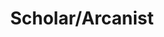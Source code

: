 ---
layout: quest-table
expansion: Job Quests
title: Scholar/Arcanist
permalink: /quests/jobs/scholar
quests:
  - name: Way of the Arcanist
    level: 1
    rowId: 65988
    questId: ClsAcn011_00452
    genre: Arcanist Quests
    icon: '71140'
    issuer:
      location: Limsa Lominsa Lower Decks
      coords: (4.5, 11.2)
      name: Murie
    steps:
      - location: Limsa Lominsa Lower Decks
        coords: (4.7, 11.4)
        name: Speak with Thubyrgeim.
    partQuestNo: 1
  - name: My First Grimoire
    level: 1
    rowId: 65990
    questId: ClsAcn021_00454
    genre: Arcanist Quests
    icon: '71140'
    issuer:
      location: Limsa Lominsa Lower Decks
      coords: (4.7, 11.4)
      name: Thubyrgeim
    steps:
      - location: Lower La Noscea
        coords: (22.6, 23.5)
        name: Slay wharf rats as an arcanist.
      - location: Lower La Noscea
        coords: (26.1, 22.4)
        name: Slay aureliae as an arcanist.
      - location: Lower La Noscea
        coords: (26.1, 22.4)
        name: Slay little ladybugs as an arcanist.
      - location: Limsa Lominsa Lower Decks
        coords: (4.7, 11.4)
        name: Report to Thubyrgeim at the Arcanists' Guild.
    partQuestNo: 2
  - name: What's in the Box
    level: 5
    rowId: 65991
    questId: ClsAcn050_00455
    genre: Arcanist Quests
    icon: '71140'
    issuer:
      location: Limsa Lominsa Lower Decks
      coords: (4.7, 11.4)
      name: Thubyrgeim
    steps:
      - location: Lower La Noscea
        coords: (29.0, 19.5)
        name: Slay wild dodos.
      - location: Lower La Noscea
        coords: (29.0, 19.5)
        name: Slay tiny mandragoras.
      - location: Limsa Lominsa Lower Decks
        coords: (4.7, 11.4)
        name: Report to Thubyrgeim at the Arcanists' Guild.
      - location: Middle La Noscea
        coords: (21.4, 25.4)
        name: Inspect the crates found south of the Zephyr Gate.
      - location: Middle La Noscea
        coords: (21.4, 25.4)
        name: Collect the crates.
      - location: Limsa Lominsa Lower Decks
        coords: (4.7, 11.4)
        name: Report to Thubyrgeim at the Arcanists' Guild.
    partQuestNo: 3
  - name: Tactical Planning
    level: 10
    rowId: 65993
    questId: ClsAcn101_00457
    genre: Arcanist Quests
    icon: '71140'
    issuer:
      location: Limsa Lominsa Lower Decks
      coords: (4.7, 11.4)
      name: Thubyrgeim
    steps:
      - location: Western La Noscea
        coords: (36.0, 30.1)
        name: Slay roselings.
      - location: Western La Noscea
        coords: (35.1, 29.1)
        name: Slay wild jackals.
      - location: Limsa Lominsa Lower Decks
        coords: (4.7, 11.4)
        name: Report to Thubyrgeim at the Arcanists' Guild.
      - location: Limsa Lominsa Lower Decks
        coords: (4.2, 11.4)
        name: Speak with K'lyhia.
      - location: Middle La Noscea
        coords: (19.3, 16.4)
        name: Speak with K'lyhia in middle La Noscea.
      - location: Middle La Noscea
        coords: (19.5, 16.2)
        name: Speak with K'lyhia.
      - location: Limsa Lominsa Lower Decks
        coords: (4.7, 11.4)
        name: Report to Thubyrgeim at the Arcanists' Guild.
    soloDuty:
      levelSync: 14
      timeLimit: 30
    partQuestNo: 4


  - name: Topaz Teachings
    level: 15
    rowId: 66639
    questId: ClsAcn149_01103
    genre: Arcanist Quests
    icon: '71140'
    issuer:
      location: Limsa Lominsa Lower Decks
      coords: (4.7, 11.4)
      name: Thubyrgeim
    steps:
      - location: Limsa Lominsa Lower Decks
        coords: (4.2, 11.4)
        name: Speak with K'lyhia.
      - location: Limsa Lominsa Lower Decks
        coords: (4.7, 11.4)
        name: Speak with Thubyrgeim.
    unlocks:
      - id: '25803'
        name: Summon Topaz
        icon: '517'
        type: action
    partQuestNo: 5
  - name: Over the Rails
    level: 15
    rowId: 65994
    questId: ClsAcn150_00458
    genre: Arcanist Quests
    icon: '71140'
    issuer:
      location: Limsa Lominsa Lower Decks
      coords: (4.7, 11.4)
      name: Thubyrgeim
    steps:
      - location: Western La Noscea
        coords: (27.8, 25.7)
        name: Speak with K'lyhia outside Aleport.
      - location: Western La Noscea
        coords: (25.5, 27.6)
        name: Speak with the landing boat steersman.
      - location: Western La Noscea
        coords: (25.5, 27.6)
        name: Speak with the landing boat steersman.
      - location: Western La Noscea
        coords: (24.9, 27.1)
        name: Wait by the landing boat.
      - location: Limsa Lominsa Lower Decks
        coords: (4.7, 11.4)
        name: Report to Thubyrgeim at the Arcanists' Guild.
    soloDuty:
      levelSync: 19
      timeLimit: 30
    partQuestNo: 6
  - name: Pincer Maneuver
    level: 20
    rowId: 65995
    questId: ClsAcn200_00459
    genre: Arcanist Quests
    icon: '71140'
    issuer:
      location: Limsa Lominsa Lower Decks
      coords: (4.7, 11.4)
      name: Thubyrgeim
    steps:
      - location: Limsa Lominsa Lower Decks
        coords: (7.5, 12.3)
        name: Inquire about K'lyhia on Hawkers' Alley.
      - location: Limsa Lominsa Upper Decks
        coords: (11.1, 6.4)
        name: Speak with Ginnade at the Coral Tower.
      - location: Limsa Lominsa Lower Decks
        coords: (4.7, 11.4)
        name: Speak with Thubyrgeim at the Arcanists' Guild.
      - location: Western La Noscea
        coords: (25.0, 26.7)
        name: Search for K'lyhia in Aleport.
      - location: Lower La Noscea
        coords: (23.5, 28.0)
        name: Speak with Thubyrgeim at Oschon's Embrace.
      - location: Lower La Noscea
        coords: (23.6, 28.5)
        name: Wait for the Qiqirn to arrive.
      - location: Limsa Lominsa Lower Decks
        coords: (4.7, 11.4)
        name: Speak with Thubyrgeim at the Arcanists' Guild.
    soloDuty:
      levelSync: 24
      timeLimit: 30
    partQuestNo: 7
  - name: Grimoire Fandango
    level: 25
    rowId: 65996
    questId: ClsAcn250_00460
    genre: Arcanist Quests
    icon: '71140'
    issuer:
      location: Limsa Lominsa Lower Decks
      coords: (4.7, 11.4)
      name: Thubyrgeim
    steps:
      - location: Upper La Noscea
        coords: (15.2, 24.0)
        name: Speak with a local at Memeroon's Trading Post.
      - location: Upper La Noscea
        coords: (12.4, 22.9)
        name: Speak with the scholar at Thalaos.
      - location: Upper La Noscea
        coords: (12.2, 22.7)
        name: Find the hidden slips of parchment.
      - location: Upper La Noscea
        coords: (12.4, 22.9)
        name: Deliver the slips of parchment to Tanga Tonga.
      - location: Upper La Noscea
        coords: (9.4, 20.4)
        name: /dance before the old wooden box at Fool Falls.
      - location: Upper La Noscea
        coords: (9.4, 20.4)
        name: Open the old wooden box.
      - location: Upper La Noscea
        coords: (9.4, 20.4)
        name: Open the old wooden box.
      - location: Upper La Noscea
        coords: (14.7, 24.3)
        name: /dance for Memeroon at Memeroon's Trading Post.
      - location: Limsa Lominsa Upper Decks
        coords: (7.4, 14.7)
        name: /dance for K'lyhia in the Anchor Yard of Limsa Lominsa.
      - location: Limsa Lominsa Upper Decks
        coords: (7.4, 14.7)
        name: Hand over the new grimoire to K'lyhia.
      - location: Limsa Lominsa Lower Decks
        coords: (4.7, 11.4)
        name: Report to Thubyrgeim at the Arcanists' Guild.
    partQuestNo: 8
  - name: Sinking Doesmaga
    level: 30
    rowId: 65997
    questId: ClsAcn300_00461
    genre: Arcanist Quests
    icon: '71140'
    issuer:
      location: Limsa Lominsa Lower Decks
      coords: (4.7, 11.4)
      name: Thubyrgeim
    steps:
      - location: Eastern La Noscea
        coords: (32.5, 25.9)
        name: Deliver the list to Rhylzirn in Costa del Sol.
      - location: Eastern La Noscea
        coords: (33.2, 29.0)
        name: Deliver the fresh herring to Opylona.
      - location: Eastern La Noscea
        coords: (33.8, 30.6)
        name: Deliver the homemade eel pie to Gegeruju.
      - location: Eastern La Noscea
        coords: (32.7, 31.5)
        name: Deliver the heavy purse to Ealdgyth.
      - location: Eastern La Noscea
        coords: (30.3, 28.9)
        name: Deliver the well-worn pareo to Drogo.
      - location: Eastern La Noscea
        coords: (31.9, 30.6)
        name: Deliver the bottle of vintage wine to the sailors.
      - location: Eastern La Noscea
        coords: (35.2, 29.7)
        name: Speak with Hirskskrat.
      - location: Limsa Lominsa Lower Decks
        coords: (4.7, 11.4)
        name: Report to Thubyrgeim at the Arcanists' Guild.
      - location: Limsa Lominsa Lower Decks
        coords: (4.7, 11.4)
        name: Hand over the leather satchel to Thubyrgeim.
    soloDuty:
      levelSync: 34
      timeLimit: 30
    unlocks:
      - id: '172'
        name: Ruin II
        icon: '502'
        type: action
    partQuestNo: 9



  - name: Forgotten but Not Gone
    level: 30
    rowId: 66633
    questId: JobSch300_01097
    genre: Scholar Quests
    icon: '71140'
    issuer:
      location: Limsa Lominsa Lower Decks
      coords: (4.5, 11.2)
      name: Murie
    steps:
      - location: Limsa Lominsa Upper Decks
        coords: (11.1, 6.2)
        name: Speak with Alka Zolka at the Marauders' Guild.
      - location: Eastern La Noscea
        coords: (21.3, 25.3)
        name: Speak with Alka Zolka in eastern La Noscea.
      - location: Eastern La Noscea
        coords: (22.1, 25.9)
        name: Speak with Alka Zolka.
      - location: Limsa Lominsa Upper Decks
        coords: (11.1, 6.2)
        name: Speak with Alka Zolka at the Marauders' Guild.
    soloDuty:
      levelSync: 34
      timeLimit: 30
    unlocks:
      - id: '185'
        name: Adloquium
        icon: '2801'
        type: action
    partQuestNo: 10
  - name: The Last Remnants
    level: 35
    rowId: 66634
    questId: JobSch350_01098
    genre: Scholar Quests
    icon: '71140'
    issuer:
      location: Limsa Lominsa Upper Decks
      coords: (11.1, 6.2)
      name: Alka Zolka
    steps:
      - location: Outer La Noscea
        coords: (16.0, 17.5)
        name: Explore the Floating City of Nym.
      - location: Outer La Noscea
        coords: (12.7, 15.0)
        name: Observe the distant Nymian ruins.
      - location: Limsa Lominsa Upper Decks
        coords: (11.1, 6.2)
        name: Speak with Alka Zolka.
    unlocks:
      - id: '186'
        name: Succor
        icon: '2802'
        type: action
    partQuestNo: 11
  - name: The Consequences of Anger
    level: 40
    rowId: 66635
    questId: JobSch400_01099
    genre: Scholar Quests
    icon: '71140'
    issuer:
      location: Limsa Lominsa Upper Decks
      coords: (11.1, 6.2)
      name: Alka Zolka
    steps:
      - location: Upper La Noscea
        coords: (26.6, 22.7)
        name: Speak with Alka Zolka in upper La Noscea.
      - location: Upper La Noscea
        coords: (26.6, 22.6)
        name: Speak with Alka Zolka.
      - location: Limsa Lominsa Upper Decks
        coords: (11.1, 6.2)
        name: Speak with Alka Zolka at the Marauders' Guild.
    soloDuty:
      levelSync: 44
      timeLimit: 30
    partQuestNo: 12
  - name: In the Image of the Ancients
    level: 45
    rowId: 66636
    questId: JobSch450_01100
    genre: Scholar Quests
    icon: '71140'
    issuer:
      location: Limsa Lominsa Upper Decks
      coords: (11.1, 6.2)
      name: Alka Zolka
    steps:
      - location: Mor Dhona
        coords: (16.0, 14.4)
        name: Search for a direwort shrub in Mor Dhona.
      - location: Mor Dhona
        coords: (16.3, 14.5)
        name: Harvest leaves from the direwort shrub.
      - location: Ul'dah - Steps of Thal
        coords: (14.4, 13.2)
        name: Deliver the leaves and thesis to Redolent Rose in Ul'dah.
      - location: Ul'dah - Steps of Thal
        coords: (10.7, 13.4)
        name: Ask Serendipity to finish Redolent Rose's work.
      - location: Old Gridania
        coords: (12.6, 7.9)
        name: Ask Geva in Gridania to finish Redolent Rose's work.
      - location: Old Gridania
        coords: (12.6, 7.8)
        name: Ask Beli to finish Redolent Rose's work.
      - location: Limsa Lominsa Upper Decks
        coords: (11.1, 6.2)
        name: Speak with Alka Zolka at the Marauders' Guild.
    partQuestNo: 13
  - name: For Your Fellow Man
    level: 45
    rowId: 66637
    questId: JobSch451_01101
    genre: Scholar Quests
    icon: '71140'
    issuer:
      location: Limsa Lominsa Upper Decks
      coords: (11.1, 6.2)
      name: Alka Zolka
    steps:
      - location: Upper La Noscea
        coords: (30.0, 21.9)
        name: Speak with Rukusa Farusa in upper La Noscea.
      - location: Upper La Noscea
        coords: (29.8, 22.6)
        name: Cast Esuna on the invalids.
      - location: Upper La Noscea
        coords: (30.0, 21.9)
        name: Speak with Rukusa Farusa.
      - location: Limsa Lominsa Upper Decks
        coords: (11.1, 6.2)
        name: Speak with Alka Zolka at the Marauders' Guild.
    unlocks:
      - id: '189'
        name: Lustrate
        icon: '2805'
        type: action
    partQuestNo: 14
  - name: The Beast Within
    level: 50
    rowId: 66638
    questId: JobSch500_01102
    genre: Scholar Quests
    icon: '71140'
    issuer:
      location: Limsa Lominsa Upper Decks
      coords: (11.1, 6.2)
      name: Alka Zolka
    steps:
      - location: Upper La Noscea
        coords: (26.6, 22.6)
        name: Speak with Alka Zolka in upper La Noscea.
      - location: Upper La Noscea
        coords: (26.6, 22.6)
        name: Speak with Alka Zolka.
      - location: Upper La Noscea
        coords: (26.7, 22.7)
        name: Speak with the hardened marauder.
      - location: Upper La Noscea
        coords: (26.6, 22.4)
        name: Speak with the soft marauder.
      - location: Upper La Noscea
        coords: (26.1, 22.7)
        name: Speak with Surito Carito.
    soloDuty:
      levelSync: 50
      timeLimit: 30
    unlocks:
      - id: '188'
        name: Sacred Soil
        icon: '2804'
        type: action
      - id: 600
        name: Flying Colors I
        type: achievement
    partQuestNo: 15
  - name: The Green Death
    level: 50
    rowId: 67207
    questId: JobSch501_01671
    genre: Scholar Quests
    icon: '71140'
    issuer:
      location: Limsa Lominsa Upper Decks
      coords: (11.1, 6.2)
      name: Alka Zolka
    steps:
      - location: Upper La Noscea
        coords: (25.6, 22.3)
        name: Speak with Surito Carito near the Wanderer's Palace.
      - location: Outer La Noscea
        coords: (15.9, 17.5)
        name: Search for the outer keystone in outer La Noscea.
      - location: Outer La Noscea
        coords: (15.9, 17.5)
        name: Pick up the outer keystone.
      - location: Upper La Noscea
        coords: (25.6, 22.3)
        name: Deliver the outer keystone to Surito Carito.
    partQuestNo: 16
  - name: Quarantine
    level: 52
    rowId: 67208
    questId: JobSch520_01672
    genre: Scholar Quests
    icon: '71140'
    issuer:
      location: Upper La Noscea
      coords: (25.6, 22.3)
      name: Surito Carito
    steps:
      - location: Upper La Noscea
        coords: (33.9, 24.9)
        name: Speak with Alka Zolka in the ruins to the east.
      - location: Upper La Noscea
        coords: (33.9, 24.9)
        name: Obtain the grand keystone.
      - location: Upper La Noscea
        coords: (25.6, 22.3)
        name: Deliver the grand keystone to Surito Carito.
    soloDuty:
      levelSync: 54
      timeLimit: 30
    unlocks:
      - id: '3583'
        name: Indomitability
        icon: '2806'
        type: action
    partQuestNo: 17
  - name: False Friends
    level: 54
    rowId: 67209
    questId: JobSch540_01673
    genre: Scholar Quests
    icon: '71140'
    issuer:
      location: Upper La Noscea
      coords: (25.6, 22.3)
      name: Surito Carito
    steps:
      - location: Outer La Noscea
        coords: (15.6, 15.9)
        name: Search for the south seas amphora in the Floating City of Nym.
      - location: Outer La Noscea
        coords: (15.4, 15.6)
        name: Continue searching for the south seas amphora.
      - location: Outer La Noscea
        coords: (14.0, 15.3)
        name: Continue searching for the south seas amphora.
      - location: Outer La Noscea
        coords: (13.8, 15.5)
        name: Examine the amphora.
      - location: Outer La Noscea
        coords: (13.8, 15.5)
        name: Retrieve the amphora.
      - location: Upper La Noscea
        coords: (25.6, 22.3)
        name: Deliver the empty amphora to Surito Carito.
    unlocks:
      - id: '3584'
        name: Broil
        icon: '2807'
        type: action
    partQuestNo: 18
  - name: Ooh Rah
    level: 56
    rowId: 67210
    questId: JobSch560_01674
    genre: Scholar Quests
    icon: '71140'
    issuer:
      location: Upper La Noscea
      coords: (25.6, 22.3)
      name: Surito Carito
    steps:
      - location: Upper La Noscea
        coords: (29.5, 25.7)
        name: Speak with Halga Tolga.
      - location: Upper La Noscea
        coords: (29.5, 25.7)
        name: "With the chat mode in <UIForeground>F201F4</UIForeground><UIGlow>F201F5</UIGlow>Say<UIGlow>01</UIGlow><UIForeground>01</UIForeground>,\
          \ enter \u201Ccome hells or high water\u201D to show your resolve to Halga\
          \ Tolga."
      - location: Upper La Noscea
        coords: (29.5, 25.7)
        name: "With the chat mode in <UIForeground>F201F4</UIForeground><UIGlow>F201F5</UIGlow>Say<UIGlow>01</UIGlow><UIForeground>01</UIForeground>,\
          \ enter \u201Ccome hells or high water\u201D again to appease Halga Tolga."
      - location: Upper La Noscea
        coords: (35.5, 24.1)
        name: Mock the Mamool Ja leader with a /laugh and defend yourself if he attacks.
      - location: Upper La Noscea
        coords: (29.5, 25.7)
        name: Report to Halga Tolga.
    unlocks:
      - id: '3585'
        name: Deployment Tactics
        icon: '2808'
        type: action
    partQuestNo: 19
  - name: Unseen
    level: 58
    rowId: 67211
    questId: JobSch580_01675
    genre: Scholar Quests
    icon: '71140'
    issuer:
      location: Upper La Noscea
      coords: (25.6, 22.3)
      name: Surito Carito
    steps:
      - location: Ul'dah - Steps of Nald
        coords: (7.3, 12.4)
        name: Speak with Yayake at the Thaumaturges' Guild.
      - location: Coerthas Western Highlands
        coords: (32.6, 38.3)
        name: Speak with Redwald at Falcon's Nest.
      - location: Coerthas Western Highlands
        coords: (33.5, 37.9)
        name: Speak with Soubinie.
      - location: Coerthas Western Highlands
        coords: (31.5, 7.5)
        name: Search the <Emphasis>North Star</Emphasis> on the Coerthas River.
      - location: Upper La Noscea
        coords: (25.6, 22.3)
        name: Deliver the sack of void scholar's effects to Surito Carito.
    unlocks:
      - id: '3586'
        name: Emergency Tactics
        icon: '2809'
        type: action
    partQuestNo: 20
  - name: Forward, the Royal Marines
    level: 60
    rowId: 67212
    questId: JobSch600_01676
    genre: Scholar Quests
    icon: '71140'
    issuer:
      location: Upper La Noscea
      coords: (25.6, 22.3)
      name: Surito Carito
    steps:
      - location: Outer La Noscea
        coords: (13.8, 15.5)
        name: Search for traces of the voidsent in the Floating City of Nym.
      - location: Upper La Noscea
        coords: (27.3, 17.6)
        name: Search for traces of the voidsent in Zelma's Run.
      - location: Upper La Noscea
        coords: (29.5, 23.1)
        name: Speak with Alka Zolka at Camp Bronze Lake.
      - location: Upper La Noscea
        coords: (31.3, 22.8)
        name: Speak with your fellow Royal Marines.
      - location: Upper La Noscea
        coords: (31.3, 22.8)
        name: Speak with Surito Carito.
    soloDuty:
      levelSync: 60
      timeLimit: 30
    unlocks:
      - id: '3587'
        name: Dissipation
        icon: '2810'
        type: action
      - id: 1149
        name: Flying Colors II
        type: achievement
    partQuestNo: 21
  - name: The Vanishing Act
    level: 60
    rowId: 68459
    questId: JobSch601_02923
    genre: Scholar Quests
    icon: '71140'
    issuer:
      location: Limsa Lominsa Upper Decks
      coords: (11.1, 6.2)
      name: Alka Zolka
    steps:
      - location: Upper La Noscea
        coords: (25.6, 22.3)
        name: Speak with Surito Carito near the Wanderer's Palace.
      - location: Limsa Lominsa Upper Decks
        coords: (13.1, 12.4)
        name: Speak with the Maelstrom Command Hunt billmaster.
      - location: Western Thanalan
        coords: (11.8, 15.1)
        name: Rendezvous with Alka Zolka in Vesper Bay.
      - location: Upper La Noscea
        coords: (25.6, 22.3)
        name: Report to Surito Carito near the Wanderer's Palace.
    partQuestNo: 22
  - name: A Safe Place to Hide
    level: 63
    rowId: 68460
    questId: JobSch630_02924
    genre: Scholar Quests
    icon: '71140'
    issuer:
      location: Upper La Noscea
      coords: (25.6, 22.3)
      name: Surito Carito
    steps:
      - location: Limsa Lominsa Upper Decks
        coords: (11.1, 6.2)
        name: Speak with Alka Zolka at the Marauders' Guild.
      - location: South Shroud
        coords: (17.0, 28.5)
        name: Rendezvous with Alka Zolka at Camp Tranquil.
      - location: South Shroud
        coords: (16.6, 29.6)
        name: Survey the designated location.
      - location: South Shroud
        coords: (17.9, 30.9)
        name: Survey the designated location.
      - location: South Shroud
        coords: (19.8, 29.7)
        name: Survey the designated location.
      - location: South Shroud
        coords: (20.0, 28.7)
        name: Defeat the poachers.
      - location: South Shroud
        coords: (20.0, 28.7)
        name: Cast Adloquium on Setoto.
      - location: South Shroud
        coords: (17.0, 28.7)
        name: Speak with Alka Zolka at Camp Tranquil.
    partQuestNo: 23
  - name: In Loving Memory
    level: 65
    rowId: 68461
    questId: JobSch650_02925
    genre: Scholar Quests
    icon: '71140'
    issuer:
      location: South Shroud
      coords: (17.0, 28.7)
      name: Alka Zolka
    steps:
      - location: South Shroud
        coords: (24.7, 24.8)
        name: Rendezvous with Alka Zolka near Amdapor Keep.
      - location: South Shroud
        coords: (24.5, 24.9)
        name: Rendezvous with Alka Zolka near Amdapor Keep.
      - location: South Shroud
        coords: (17.0, 28.7)
        name: Speak with Alka Zolka at Camp Tranquil.
    soloDuty:
      levelSync: 67
      timeLimit: 30
    partQuestNo: 24
  - name: The Chase
    level: 68
    rowId: 68462
    questId: JobSch680_02926
    genre: Scholar Quests
    icon: '71140'
    issuer:
      location: South Shroud
      coords: (17.0, 28.7)
      name: Alka Zolka
    steps:
      - location: Upper La Noscea
        coords: (25.6, 22.3)
        name: Speak with Surito Carito at the Wanderer's Palace.
      - location: South Shroud
        coords: (17.0, 28.7)
        name: Report to Alka Zolka at Camp Tranquil.
      - location: South Shroud
        coords: (18.2, 25.2)
        name: Survey the Upper Paths for the phantom faerie.
      - location: South Shroud
        coords: (18.2, 22.7)
        name: Survey the Upper Paths for the phantom faerie.
      - location: South Shroud
        coords: (16.4, 21.6)
        name: Survey the Upper Paths for the phantom faerie.
      - location: South Shroud
        coords: (17.0, 28.7)
        name: Report to Alka Zolka at Camp Tranquil.
    partQuestNo: 25
  - name: Our Unsung Heroes
    level: 70
    rowId: 68463
    questId: JobSch700_02927
    genre: Scholar Quests
    icon: '71140'
    issuer:
      location: South Shroud
      coords: (17.0, 28.7)
      name: Alka Zolka
    steps:
      - location: South Shroud
        coords: (14.6, 30.4)
        name: Speak with Alka Zolka near the gates to the Lost City of Amdapor.
      - location: South Shroud
        coords: (14.6, 30.5)
        name: Speak with Alka Zolka near the gates to the Lost City of Amdapor.
      - location: South Shroud
        coords: (17.0, 28.7)
        name: Speak with Alka Zolka at Camp Tranquil.
      - location: Upper La Noscea
        coords: (25.6, 22.3)
        name: Speak with Surito Carito at the Wanderer's Palace.
      - location: Upper La Noscea
        coords: (25.6, 22.3)
        name: Speak with Surito Carito.
      - location: Upper La Noscea
        coords: (25.6, 22.3)
        name: Speak with Setoto.
      - location: Upper La Noscea
        coords: (25.6, 22.3)
        name: Speak with Alka Zolka.
    soloDuty: null
    unlocks:
      - id: '7437'
        name: Aetherpact
        icon: '2816'
        type: action
      - id: 1805
        name: Flying Colors III
        type: achievement
    partQuestNo: 26
  - name: True Beauty
    level: 80
    rowId: 68754
    questId: LucKbc009_03218
    genre: Scholar Quests
    icon: '71020'
    issuer:
      location: Limsa Lominsa Upper Decks
      coords: (11.1, 6.2)
      name: Alka Zolka
    steps:
      - location: Upper La Noscea
        coords: (25.6, 22.3)
        name: Speak with Surito Carito outside of the Wanderer's Palace.
      - location: South Shroud
        coords: (22.8, 26.2)
        name: Survey the designated location and slay a verdant treant for its root.
      - location: Upper La Noscea
        coords: (25.6, 22.3)
        name: Deliver the revival root to Surito Carito at the Wanderer's Palace.
      - location: Upper La Noscea
        coords: (25.6, 22.3)
        name: Speak with Alka Zolka.
      - location: Outer La Noscea
        coords: (15.9, 18.2)
        name: Speak with Setoto on the Long Climb.
      - location: Upper La Noscea
        coords: (25.6, 22.3)
        name: Speak with Surito Carito at the Wanderer's Palace.
      - location: Upper La Noscea
        coords: (25.6, 22.3)
        name: Speak with Alka Zolka.
      - location: Upper La Noscea
        coords: (25.6, 22.3)
        name: Speak with Setoto.
      - location: Upper La Noscea
        coords: (25.6, 22.3)
        name: Speak with Surito Carito.
    unlocks:
      - id: 2314
        name: Flying Colors IV
        type: achievement
    partQuestNo: 27



---